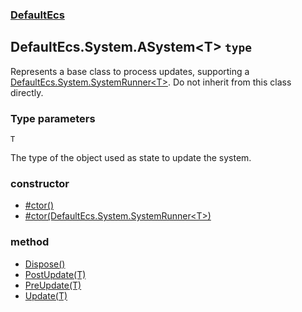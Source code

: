 ### [DefaultEcs](./DefaultEcs.md 'DefaultEcs')
## DefaultEcs.System.ASystem&lt;T&gt; `type`
Represents a base class to process updates, supporting a [DefaultEcs.System.SystemRunner&lt;T&gt;](./DefaultEcs-System-SystemRunner-T-.md 'DefaultEcs.System.SystemRunner&lt;T&gt;'). Do not inherit from this class directly.
### Type parameters

<a name='DefaultEcs-System-ASystem-T--T'></a>
`T`

The type of the object used as state to update the system.
### constructor
- [#ctor()](./DefaultEcs-System-ASystem-T---ctor().md 'DefaultEcs.System.ASystem&lt;T&gt;.#ctor()')
- [#ctor(DefaultEcs.System.SystemRunner&lt;T&gt;)](./DefaultEcs-System-ASystem-T---ctor(DefaultEcs-System-SystemRunner-T-).md 'DefaultEcs.System.ASystem&lt;T&gt;.#ctor(DefaultEcs.System.SystemRunner&lt;T&gt;)')
### method
- [Dispose()](./DefaultEcs-System-ASystem-T--Dispose().md 'DefaultEcs.System.ASystem&lt;T&gt;.Dispose()')
- [PostUpdate(T)](./DefaultEcs-System-ASystem-T--PostUpdate(T).md 'DefaultEcs.System.ASystem&lt;T&gt;.PostUpdate(T)')
- [PreUpdate(T)](./DefaultEcs-System-ASystem-T--PreUpdate(T).md 'DefaultEcs.System.ASystem&lt;T&gt;.PreUpdate(T)')
- [Update(T)](./DefaultEcs-System-ASystem-T--Update(T).md 'DefaultEcs.System.ASystem&lt;T&gt;.Update(T)')
